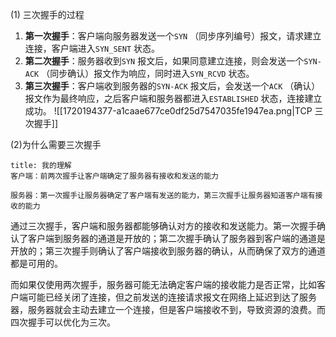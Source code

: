 
(1) 三次握手的过程

1. **第一次握手**：客户端向服务器发送一个`SYN` （同步序列编号）报文，请求建立连接，客户端进入`SYN_SENT` 状态。
2. **第二次握手**：服务器收到`SYN` 报文后，如果同意建立连接，则会发送一个`SYN-ACK` （同步确认）报文作为响应，同时进入`SYN_RCVD` 状态。
3. **第三次握手**：客户端收到服务器的`SYN-ACK` 报文后，会发送一个`ACK` （确认）报文作为最终响应，之后客户端和服务器都进入`ESTABLISHED` 状态，连接建立成功。
![[1720194377-a1caae677ce0df25d7547035fe1947ea.png|TCP 三次握手]]

(2)为什么需要三次握手

```ad-note
title: 我的理解
客户端：前两次握手让客户端确定了服务器有接收和发送的能力

服务器：第一次握手让服务器确定了客户端有发送的能力，第三次握手让服务器知道客户端有接收的能力
```
通过三次握手，客户端和服务器都能够确认对方的接收和发送能力。第一次握手确认了客户端到服务器的通道是开放的；第二次握手确认了服务器到客户端的通道是开放的；第三次握手则确认了客户端接收到服务器的确认，从而确保了双方的通道都是可用的。

而如果仅使用两次握手，服务器可能无法确定客户端的接收能力是否正常，比如客户端可能已经关闭了连接，但之前发送的连接请求报文在网络上延迟到达了服务器，服务器就会主动去建立一个连接，但是客户端接收不到，导致资源的浪费。而四次握手可以优化为三次。